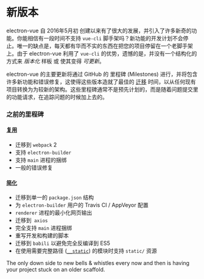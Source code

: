 # 新版本

electron-vue 自 2016年5月初 创建以来有了很大的发展，并引入了许多新奇的功能。你能相信有一段时间不支持 `vue-cli` 脚手架吗？新功能的开发计划不会停止。唯一的缺点是，每天都有华而不实的东西在把您的项目停留在一个老脚手架上。由于 electron-vue 利用了 `vue-cli` 的优势，遗憾的是，并没有一个结构化的方式来 _版本化_ 样板 或 使其变得 _可更新_。

electron-vue 的主要更新将通过 GitHub 的 里程碑 (Milestones) 进行，并将包含许多新功能和错误修复，这使得这些版本造就了最佳的 [迁移](/migration-guide.md) 时间，以从任何现有项目转换为为较新的架构。这些里程碑通常不是预先计划的，而是随着问题提交里的功能请求，在追踪问题的时候加上去的。

### 之前的里程碑

#### [复用](https://github.com/SimulatedGREG/electron-vue/milestone/1?closed=1)

* 迁移到 `webpack` 2
* 支持 `electron-builder`
* 支持 `main` 进程的捆绑
* 一般的错误修复

#### [简化](https://github.com/SimulatedGREG/electron-vue/issues/171)

* 迁移到单一的 `package.json` 结构
* 为 `electron-builder` 用户的 Travis CI / AppVeyor 配置
* `renderer` 进程的最小化网页输出
* 迁移到` axios`
* 完全支持 `main` 进程捆绑
* 重写开发和构建的脚本
* 迁移到 `babili` 以避免完全反编译到 ES5
* 在使用需要完整路径 \([`__static`](/using-static-assets.md)\) 的模块时支持 `static/` 资源

The only down side to new bells & whistles every now and then is having your project stuck on an older scaffold.
